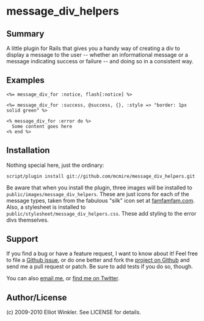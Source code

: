 # message_div_helpers

## Summary

A little plugin for Rails that gives you a handy way of creating a div to display a message to the user -- whether an informational message or a message indicating success or failure -- and doing so in a consistent way.

## Examples

    <%= message_div_for :notice, flash[:notice] %>

    <%= message_div_for :success, @success, {}, :style => "border: 1px solid green" %>

    <% message_div_for :error do %>
      Some content goes here
    <% end %>

## Installation

Nothing special here, just the ordinary:

    script/plugin install git://github.com/mcmire/message_div_helpers.git

Be aware that when you install the plugin, three images will be installed to `public/images/message_div_helpers`. These are just icons for each of the message types, taken from the fabulous "silk" icon set at [famfamfam.com](http://famfamfam.com/lab/icons/silk/). Also, a stylesheet is installed to `public/stylesheet/message_div_helpers.css`. These add styling to the error divs themselves.

## Support

If you find a bug or have a feature request, I want to know about it! Feel free to file a [Github issue](http://github.com/mcmire/message_div_helpers/issues), or do one better and fork the [project on Github](http://github.com/mcmire/message_div_helpers) and send me a pull request or patch. Be sure to add tests if you do so, though.

You can also [email me](mailto:elliot.winkler@gmail.com), or [find me on Twitter](http://twitter.com/mcmire).

## Author/License

(c) 2009-2010 Elliot Winkler. See LICENSE for details.